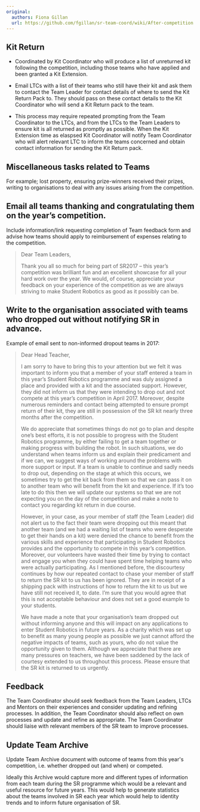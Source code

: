 ```yaml
---
original:
  authors: Fiona Gillan
  url: https://github.com/fgillan/sr-team-coord/wiki/After-competition
---
```

## Kit Return

* Coordinated by Kit Coordinator who will produce a list of unreturned kit following the competition, including those teams who have applied and been granted a Kit Extension.

* Email LTCs with a list of their teams who still have their kit and ask them to contact the Team Leader for contact details of where to send the Kit Return Pack to.  They should pass on these contact details to the Kit Coordinator who will send a Kit Return pack to the team.

* This process may require repeated prompting from the Team Coordinator to the LTCs, and from the LTCs to the Team Leaders to ensure kit is all returned as promptly as possible.
When the Kit Extension time as elaspsed Kit Coordinator will notify Team Coordinator who will alert relevant LTC to inform the teams concerned and obtain contact information for sending the Kit Return pack.

## Miscellaneous tasks related to Teams

For example; lost property, ensuring prize-winners received their prizes, writing to organisations to deal with any issues arising from the competition.

## Email all teams thanking and congratulating them on the year’s competition.

Include information/link requesting completion of Team feedback form and advise how teams should apply to reimbursement of expenses relating to the competition.

> Dear Team Leaders,
>
> Thank you all so much for being part of SR2017 – this year’s competition was brilliant fun and an excellent showcase for all your hard work over the year.  We would, of course, appreciate your feedback on your experience of the competition as we are always striving to make Student Robotics as good as it possibly can be.

## Write to the organisation associated with teams who dropped out without notifying SR in advance.

Example of email sent to non-informed dropout teams in 2017:

> Dear Head Teacher,
>
> I am sorry to have to bring this to your attention but we felt it was important to inform you that a member of your staff entered a team in this year’s Student Robotics programme and was duly assigned a place and provided with a kit and the associated support.  However, they did not inform us that they were intending to drop out and not compete at this year’s competition in April 2017.  Moreover, despite numerous reminders and contact being attempted to ensure prompt return of their kit, they are still in possession of the SR kit nearly three months after the competition.
>
> We do appreciate that sometimes things do not go to plan and despite one’s best efforts, it is not possible to progress with the Student Robotics programme, by either failing to get a team together or making progress with building the robot.  In such situations, we do understand when teams inform us and explain their predicament and if we can, we suggest ways of working around the problems with more support or input.  If a team is unable to continue and sadly needs to drop out, depending on the stage at which this occurs, we sometimes try to get the kit back from them so that we can pass it on to another team who will benefit from the kit and experience.  If it’s too late to do this then we will update our systems so that we are not expecting you on the day of the competition and make a note to contact you regarding kit return in due course.
>
> However, in your case, as your member of staff (the Team Leader) did not alert us to the fact their team were dropping out this meant that another team (and we had a waiting list of teams who were desperate to get their hands on a kit) were denied the chance to benefit from the various skills and experience that participating in Student Robotics provides and the opportunity to compete in this year’s competition.    Moreover, our volunteers have wasted their time by trying to contact and engage you when they could have spent time helping teams who were actually participating.  As I mentioned before, the discourtesy continues by how our repeated contact to chase your member of staff to return the SR kit to us has been ignored.  They are in receipt of a shipping pack with instructions of how to return the kit to us but we have still not received it, to date.  I’m sure that you would agree that this is not acceptable behaviour and does not set a good example to your students.
>
> We have made a note that your organisation’s team dropped out without informing anyone and this will impact on any applications to enter Student Robotics in future years.  As a charity which was set up to benefit as many young people as possible we just cannot afford the negative impacts of teams, such as yours, who do not value the opportunity given to them.  Although we appreciate that there are many pressures on teachers, we have been saddened by the lack of courtesy extended to us throughout this process.  Please ensure that the SR kit is returned to us urgently.

## Feedback

The Team Coordinator should seek feedback from the Team Leaders, LTCs and Mentors on their experiences and consider updating and refining processes.  In addition, the Team Coordinator should also reflect on own processes and update and refine as appropriate.  The Team Coordinator should liaise with relevant members of the SR team to improve processes.

## Update Team Archive

Update Team Archive document with outcome of teams from this year's competition, i.e. whether dropped out (and when) or competed.

Ideally this Archive would capture more and different types of information from each team during the SR programme which would be a relevant and useful resource for future years.  This would help to generate statistics about the teams involved in SR each year which would help to identity trends and to inform future organisation of SR.
